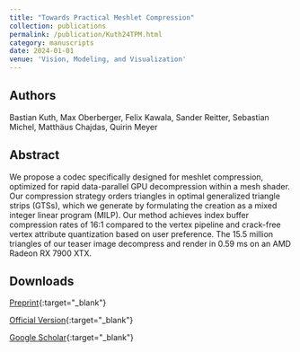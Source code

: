 ```yaml
---
title: "Towards Practical Meshlet Compression"
collection: publications
permalink: /publication/Kuth24TPM.html
category: manuscripts
date: 2024-01-01
venue: 'Vision, Modeling, and Visualization'
---
```

## Authors
Bastian Kuth, Max Oberberger, Felix Kawala, Sander Reitter, Sebastian Michel, Matthäus Chajdas, Quirin Meyer
## Abstract
We propose a codec specifically designed for meshlet compression, optimized for rapid data-parallel GPU decompression within a mesh shader. Our compression strategy orders triangles in optimal generalized triangle strips (GTSs), which we generate by formulating the creation as a mixed integer linear program (MILP). Our method achieves index buffer compression rates of 16:1 compared to the vertex pipeline and crack-free vertex attribute quantization based on user preference. The 15.5 million triangles of our teaser image decompress and render in 0.59 ms on an AMD Radeon RX 7900 XTX.
## Downloads

[Preprint](../files/Kuth24TPM.pdf){:target="_blank"}

[Official Version](https://diglib.eg.org/items/423fd6b9-d226-4e82-92a0-4856bc064bdf){:target="_blank"}

[Google Scholar](https://scholar.google.com/scholar?q=Towards+Practical+Meshlet+Compression){:target="_blank"}